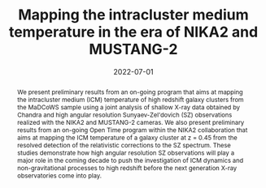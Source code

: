 ---
title: "Mapping the intracluster medium temperature in the era of NIKA2 and MUSTANG-2"
collection: "publications"
category: "co_procs"
permalink: /publications/2022EPJWC25700043R
link: https://ui.adsabs.harvard.edu/abs/2022EPJWC.25700043R/abstract
date: 2022-07-01
venue: "mm Universe @ NIKA2 - Observing the mm Universe with the NIKA2 Camera"
citation: "Muñoz-Echeverría, M., Adam, R., Ade, P., et al. (2022), mm Universe @ NIKA2 - Observing the mm Universe with the NIKA2 Camera, 257, 00033."
abstract: "We present preliminary results from an on-going program that aims at mapping the intracluster medium (ICM) temperature of high redshift galaxy clusters from the MaDCoWS sample using a joint analysis of shallow X-ray data obtained by Chandra and high angular resolution Sunyaev-Zel'dovich (SZ) observations realized with the NIKA2 and MUSTANG-2 cameras. We also present preliminary results from an on-going Open Time program within the NIKA2 collaboration that aims at mapping the ICM temperature of a galaxy cluster at z = 0.45 from the resolved detection of the relativistic corrections to the SZ spectrum. These studies demonstrate how high angular resolution SZ observations will play a major role in the coming decade to push the investigation of ICM dynamics and non-gravitational processes to high redshift before the next generation X-ray observatories come into play."
---